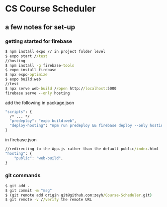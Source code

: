 # CS Course Scheduler

## a few notes for set-up

### getting started for firebase
```bat
$ npm install expo // in project folder level
$ expo start //test
//hosting
$ npm install -g firebase-tools
$ expo install firebase
$ npx expo-optimize
$ expo build:web
//test  
$ npx serve web-build //open http://localhost:5000
firebase serve --only hosting
```

add the following in package.json
```bat
"scripts": {
  /* ... */
  "predeploy": "expo build:web",
  "deploy-hosting": "npm run predeploy && firebase deploy --only hosting",
}
```

in firebase.json
```bat
//redirecting to the App.js rather than the default public/index.html
"hosting": {
    "public": "web-build",
}
```

### git commands
```bat
$ git add .
$ git commit -m "msg"
$ (git remote add origin git@github.com:zeyh/Course-Scheduler.git)
$ git remote -v //verify the remote URL
```

